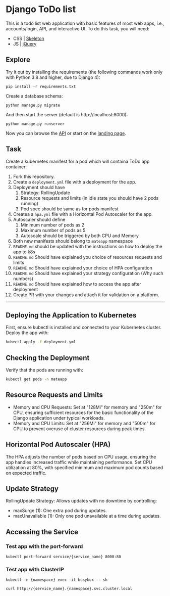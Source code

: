 # Django ToDo list

This is a todo list web application with basic features of most web apps, i.e., accounts/login, API, and interactive UI. To do this task, you will need:

- CSS | [Skeleton](http://getskeleton.com/)
- JS  | [jQuery](https://jquery.com/)

## Explore

Try it out by installing the requirements (the following commands work only with Python 3.8 and higher, due to Django 4):

```
pip install -r requirements.txt
```

Create a database schema:

```
python manage.py migrate
```

And then start the server (default is http://localhost:8000):

```
python manage.py runserver
```

Now you can browse the [API](http://localhost:8000/api/) or start on the [landing page](http://localhost:8000/).

## Task

Create a kubernetes manifest for a pod which will containa ToDo app container:

1. Fork this repository.
1. Create a `deployment.yml` file with a deployment for the app.
1. Deployment should have
    1. Strategy: RollingUpdate
    1. Resource requests and limits (in idle state you should have 2 pods running)
    1. Pod spec should be same as for pods manifest
1. Createa a `hpa.yml` file with a Horizontal Pod Autoscaler for the app.
1. Autoscaler should define
    1. Minimum number of pods as 2
    2. Maximum number of pods as 5
    3. Autoscale should be triggered by both CPU and Memory
1. Both new manifests should belong to `mateapp` namespace
1. `README.md` should be updated with the instructions on how to deploy the app to k8s
1. `README.md` Should have explained you choice of resources requests and limits
1. `README.md` Should have explained your choice of HPA configuration
1. `README.md` Should have explained your strategy configuration (Why such numbers)
1. `README.md` Should have explained how to access the app after deployment
1. Create PR with your changes and attach it for validation on a platform.

---

## Deploying the Application to Kubernetes
First, ensure kubectl is installed and connected to your Kubernetes cluster. Deploy the app with:
```bash
kubectl apply -f deployment.yml
```
## Checking the Deployment
Verify that the pods are running with:
```bash
kubectl get pods -n mateapp
```
## Resource Requests and Limits
 - Memory and CPU Requests: Set at "128Mi" for memory and "250m" for CPU, ensuring sufficient resources for the basic functionality of the Django application under typical workloads.
 - Memory and CPU Limits: Set at "256Mi" for memory and "500m" for CPU to prevent overuse of cluster resources during peak times.
## Horizontal Pod Autoscaler (HPA)
The HPA adjusts the number of pods based on CPU usage, ensuring the app handles increased traffic while maintaining performance. Set CPU utilization at 80%, with specified minimum and maximum pod counts based on expected traffic.

## Update Strategy
RollingUpdate Strategy: Allows updates with no downtime by controlling:

 - maxSurge (1): One extra pod during updates.
 - maxUnavailable (1): Only one pod unavailable at a time during updates.

## Accessing the Service
### Test app with the port-forward
```
kubectl port-forward service/{service_name} 8000:80
```

### Test app with ClusterIP
```
kubectl -n {namespace} exec -it busybox -- sh
```

```
curl http://{service_name}.{namespace}.svc.cluster.local
```
